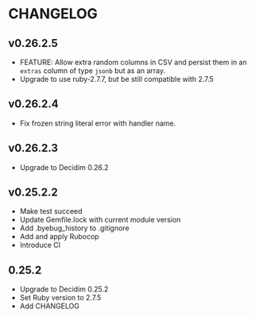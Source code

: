 # CHANGELOG

## v0.26.2.5
 - FEATURE: Allow extra random columns in CSV and persist them in an `extras` column of type `jsonb` but as an array.
 - Upgrade to use ruby-2.7.7, but be still compatible with 2.7.5

## v0.26.2.4
 - Fix frozen string literal error with handler name.

## v0.26.2.3
 - Upgrade to Decidim 0.26.2

## v0.25.2.2
- Make test succeed
- Update Gemfile.lock with current module version
- Add .byebug_history to .gitignore
- Add and apply Rubocop
- Introduce CI

## 0.25.2
- Upgrade to Decidim 0.25.2
- Set Ruby version to 2.7.5
- Add CHANGELOG
